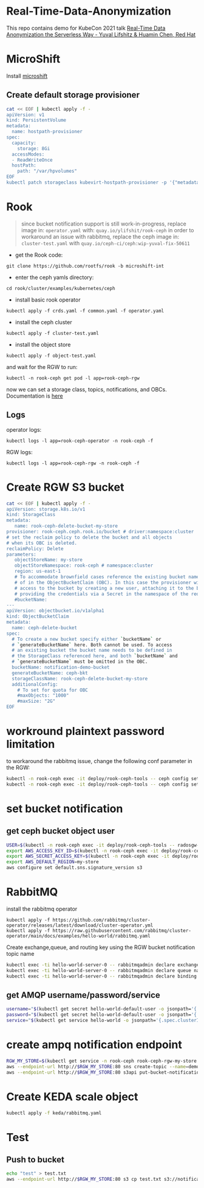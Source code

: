 # Real-Time-Data-Anonymization

This repo contains demo for KubeCon 2021 talk [Real-Time Data Anonymization the Serverless Way - Yuval Lifshitz & Huamin Chen, Red Hat
](https://kccncna2021.sched.com/event/lV3P/real-time-data-anonymization-the-serverless-way-yuval-lifshitz-huamin-chen-red-hat?iframe=no)


# MicroShift
Install [microshift](https://github.com/redhat-et/microshift)

## Create default storage provisioner

```bash
cat << EOF | kubectl apply -f -
apiVersion: v1
kind: PersistentVolume
metadata:
  name: hostpath-provisioner
spec:
  capacity:
    storage: 8Gi
  accessModes:
  - ReadWriteOnce
  hostPath:
    path: "/var/hpvolumes"
EOF    
kubectl patch storageclass kubevirt-hostpath-provisioner -p '{"metadata": {"annotations":{"storageclass.kubernetes.io/is-default-class":"true"}}}'
```

# Rook
> since bucket notification support is still work-in-progress, replace image in: `operator.yaml` with: `quay.io/ylifshit/rook-ceph`
> in order to workaround an issue with rabbitmq, replace the ceph image in: `cluster-test.yaml` with `quay.io/ceph-ci/ceph:wip-yuval-fix-50611`

* get the Rook code:
```
git clone https://github.com/rootfs/rook -b microshift-int
```
* enter the ceph yamls directory:
```
cd rook/cluster/examples/kubernetes/ceph
```
* install basic rook operator
```
kubectl apply -f crds.yaml -f common.yaml -f operator.yaml
```
* install the ceph cluster
```
kubectl apply -f cluster-test.yaml
```
* install the object store
```
kubectl apply -f object-test.yaml
```
and wait for the RGW to run:
```
kubectl -n rook-ceph get pod -l app=rook-ceph-rgw
```
now we can set a storage class, topics, notifications, and OBCs. Documentation is [here](https://github.com/rook/rook/blob/d0be92327830082169bfcf276239bbcfa066f4fc/Documentation/ceph-object-bucket-notifications.md)

## Logs
operator logs:
```
kubectl logs -l app=rook-ceph-operator -n rook-ceph -f 
```
RGW logs:
```
kubectl logs -l app=rook-ceph-rgw -n rook-ceph -f 
```

# Create RGW S3 bucket
```bash
cat << EOF | kubectl apply -f -
apiVersion: storage.k8s.io/v1
kind: StorageClass
metadata:
   name: rook-ceph-delete-bucket-my-store
provisioner: rook-ceph.ceph.rook.io/bucket # driver:namespace:cluster
# set the reclaim policy to delete the bucket and all objects
# when its OBC is deleted.
reclaimPolicy: Delete
parameters:
   objectStoreName: my-store
   objectStoreNamespace: rook-ceph # namespace:cluster
   region: us-east-1
   # To accommodate brownfield cases reference the existing bucket name here instead
   # of in the ObjectBucketClaim (OBC). In this case the provisioner will grant
   # access to the bucket by creating a new user, attaching it to the bucket, and
   # providing the credentials via a Secret in the namespace of the requesting OBC.
   #bucketName:
---
apiVersion: objectbucket.io/v1alpha1
kind: ObjectBucketClaim
metadata:
  name: ceph-delete-bucket
spec:
  # To create a new bucket specify either `bucketName` or
  # `generateBucketName` here. Both cannot be used. To access
  # an existing bucket the bucket name needs to be defined in
  # the StorageClass referenced here, and both `bucketName` and
  # `generateBucketName` must be omitted in the OBC.
  bucketName: notification-demo-bucket
  generateBucketName: ceph-bkt
  storageClassName: rook-ceph-delete-bucket-my-store
  additionalConfig:
    # To set for quota for OBC
    #maxObjects: "1000"
    #maxSize: "2G"
EOF  
```
# workround plaintext password limitation
to workaround the rabbitmq issue, change the following conf parameter in the RGW:
```bash
kubectl -n rook-ceph exec -it deploy/rook-ceph-tools -- ceph config set client.rgw.my.store.a rgw_allow_secrets_in_cleartext true
kubectl -n rook-ceph exec -it deploy/rook-ceph-tools -- ceph config set  client.rgw.my.store.a debug_rgw 10
```
# set bucket notification
## get ceph bucket object user
```bash
USER=$(kubectl -n rook-ceph exec -it deploy/rook-ceph-tools -- radosgw-admin user list |grep ceph-user |cut -d '"' -f2)
export AWS_ACCESS_KEY_ID=$(kubectl -n rook-ceph exec -it deploy/rook-ceph-tools -- radosgw-admin user info --uid  $USER |grep access_key|awk '{print $2}' |cut -d '"' -f2)
export AWS_SECRET_ACCESS_KEY=$(kubectl -n rook-ceph exec -it deploy/rook-ceph-tools -- radosgw-admin user info --uid  $USER |grep secret_key|awk '{print $2}' |cut -d '"' -f2)
export AWS_DEFAULT_REGION=my-store
aws configure set default.sns.signature_version s3


```
# RabbitMQ
install the rabbitmq operator
```
kubectl apply -f https://github.com/rabbitmq/cluster-operator/releases/latest/download/cluster-operator.yml
kubectl apply -f https://raw.githubusercontent.com/rabbitmq/cluster-operator/main/docs/examples/hello-world/rabbitmq.yaml
```
 
Create exchange,queue, and routing key using the RGW bucket notification topic name
```bash
kubectl exec -ti hello-world-server-0 -- rabbitmqadmin declare exchange name=ex1 type=topic
kubectl exec -ti hello-world-server-0 -- rabbitmqadmin declare queue name=bucket-notification-queue durable=true
kubectl exec -ti hello-world-server-0 -- rabbitmqadmin declare binding source=ex1 destination_type=queue destination=bucket-notification-queue routing_key=demo #routing_key is the topic name
```

## get AMQP username/password/service
```bash
username="$(kubectl get secret hello-world-default-user -o jsonpath='{.data.username}' | base64 --decode)"
password="$(kubectl get secret hello-world-default-user -o jsonpath='{.data.password}' | base64 --decode)"
service="$(kubectl get service hello-world -o jsonpath='{.spec.clusterIP}')" 
```



# create ampq notification endpoint
```bash
RGW_MY_STORE=$(kubectl get service -n rook-ceph rook-ceph-rgw-my-store -o jsonpath='{.spec.clusterIP}')
aws --endpoint-url http://$RGW_MY_STORE:80 sns create-topic --name=demo --attributes='{"push-endpoint": "amqp://$username:$password@$service:5672", "amqp-exchange": "ex1", "amqp-ack-level": "broker"}'
aws --endpoint-url http://$RGW_MY_STORE:80 s3api put-bucket-notification-configuration --bucket notification-demo-bucket --notification-configuration='{"TopicConfigurations": [{"Id": "notif1", "TopicArn": "arn:aws:sns:my-store::demo", "Events": ["s3:ObjectCreated:*"]}]}'
```

# Create KEDA scale object
```bash
kubectl apply -f keda/rabbitmq.yaml
```
# Test
## Push to bucket
```bash
echo "test" > test.txt
aws --endpoint-url http://$RGW_MY_STORE:80 s3 cp test.txt s3://notification-demo-bucket/foo
```

